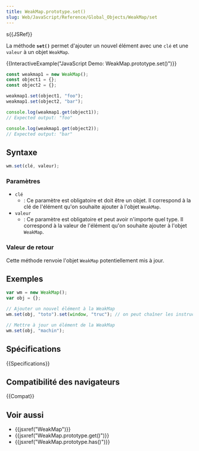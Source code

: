 ```yaml
---
title: WeakMap.prototype.set()
slug: Web/JavaScript/Reference/Global_Objects/WeakMap/set
---
```


s{{JSRef}}

La méthode **`set()`** permet d'ajouter un nouvel élément avec une `clé` et une `valeur` à un objet `WeakMap`.

{{InteractiveExample("JavaScript Demo: WeakMap.prototype.set()")}}

```js interactive-example
const weakmap1 = new WeakMap();
const object1 = {};
const object2 = {};

weakmap1.set(object1, "foo");
weakmap1.set(object2, "bar");

console.log(weakmap1.get(object1));
// Expected output: "foo"

console.log(weakmap1.get(object2));
// Expected output: "bar"
```

## Syntaxe

```js
wm.set(clé, valeur);
```

### Paramètres

- `clé`
  - : Ce paramètre est obligatoire et doit être un objet. Il correspond à la clé de l'élément qu'on souhaite ajouter à l'objet `WeakMap`.
- `valeur`
  - : Ce paramètre est obligatoire et peut avoir n'importe quel type. Il correspond à la valeur de l'élément qu'on souhaite ajouter à l'objet `WeakMap`.

### Valeur de retour

Cette méthode renvoie l'objet `WeakMap` potentiellement mis à jour.

## Exemples

```js
var wm = new WeakMap();
var obj = {};

// Ajouter un nouvel élément à la WeakMap
wm.set(obj, "toto").set(window, "truc"); // on peut chaîner les instructions

// Mettre à jour un élément de la WeakMap
wm.set(obj, "machin");
```

## Spécifications

{{Specifications}}

## Compatibilité des navigateurs

{{Compat}}

## Voir aussi

- {{jsxref("WeakMap")}}
- {{jsxref("WeakMap.prototype.get()")}}
- {{jsxref("WeakMap.prototype.has()")}}

